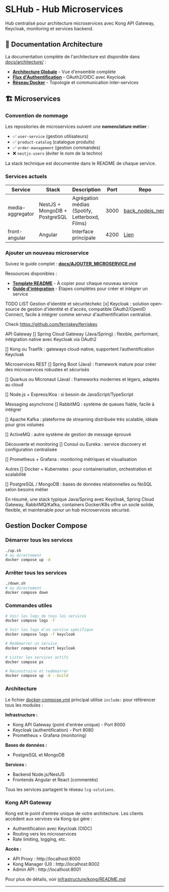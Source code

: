 # SLHub - Hub Microservices

Hub centralisé pour architecture microservices avec Kong API Gateway, Keycloak, monitoring et services backend.

## 📖 Documentation Architecture

La documentation complète de l'architecture est disponible dans [docs/architecture/](docs/architecture/) :

- **[Architecture Globale](docs/architecture/01-architecture-globale.md)** - Vue d'ensemble complète
- **[Flux d'Authentification](docs/architecture/02-flux-authentification.md)** - OAuth2/OIDC avec Keycloak
- **[Réseau Docker](docs/architecture/03-reseau-docker.md)** - Topologie et communication inter-services

## 🏗️ Microservices

### Convention de nommage

Les repositories de microservices suivent une **nomenclature métier** :
- ✅ `user-service` (gestion utilisateurs)
- ✅ `product-catalog` (catalogue produits)
- ✅ `order-management` (gestion commandes)
- ❌ `nestjs-users` (éviter le nom de la techno)

La stack technique est documentée dans le README de chaque service.

### Services actuels

| Service | Stack | Description | Port | Repo |
|---------|-------|-------------|------|------|
| media-aggregator | NestJS + MongoDB + PostgreSQL | Agrégation médias (Spotify, Letterboxd, Films) | 3000 | [back_nodejs_nest](../back_nodejs_nest) |
| front-angular | Angular | Interface principale | 4200 | [Lien](#) |

### Ajouter un nouveau microservice

Suivez le guide complet : **[docs/AJOUTER_MICROSERVICE.md](docs/AJOUTER_MICROSERVICE.md)**

Ressources disponibles :
- **[Template README](docs/templates/MICROSERVICE_README_TEMPLATE.md)** - À copier pour chaque nouveau service
- **[Guide d'intégration](docs/AJOUTER_MICROSERVICE.md)** - Étapes complètes pour créer et intégrer un service


TODO LIST
Gestion d'identité et sécuritéchekc
[x] Keycloak : solution open-source de gestion d'identité et d'accès, compatible OAuth2/OpenID Connect, facile à intégrer comme serveur d'authentification centralisé.

Check https://github.com/ferriskey/ferriskey

API Gateway
[] Spring Cloud Gateway (Java/Spring) : flexible, performant, intégration native avec Keycloak via OAuth2

[] Kong ou Traefik : gateways cloud-native, supportent l’authentification Keycloak

Microservices REST
[] Spring Boot (Java) : framework mature pour créer des microservices robustes et sécurisés

[] Quarkus ou Micronaut (Java) : frameworks modernes et légers, adaptés au cloud

[] Node.js + Express/Koa : si besoin de JavaScript/TypeScript

Messaging asynchrone
[] RabbitMQ : système de queues fiable, facile à intégrer

[] Apache Kafka : plateforme de streaming distribuée très scalable, idéale pour gros volumes

[] ActiveMQ : autre système de gestion de message éprouvé

Découverte et monitoring
[] Consul ou Eureka : service discovery et configuration centralisée

[] Prometheus + Grafana : monitoring métriques et visualisation

Autres
[] Docker + Kubernetes : pour containerisation, orchestration et scalabilité

[] PostgreSQL / MongoDB : bases de données relationnelles ou NoSQL selon besoins métier

En résumé, une stack typique Java/Spring avec Keycloak, Spring Cloud Gateway, RabbitMQ/Kafka, containers Docker/K8s offre un socle solide, flexible, et maintenable pour un hub microservices sécurisé.

## Gestion Docker Compose

### Démarrer tous les services
```bash
./up.sh
# ou directement
docker compose up -d
```

### Arrêter tous les services
```bash
./down.sh
# ou directement
docker compose down
```

### Commandes utiles
```bash
# Voir les logs de tous les services
docker compose logs -f

# Voir les logs d'un service spécifique
docker compose logs -f keycloak

# Redémarrer un service
docker compose restart keycloak

# Lister les services actifs
docker compose ps

# Reconstruire et redémarrer
docker compose up -d --build
```

### Architecture
Le fichier [docker-compose.yml](docker-compose.yml) principal utilise `include:` pour référencer tous les modules :

**Infrastructure :**
- Kong API Gateway (point d'entrée unique) - Port 8000
- Keycloak (authentification) - Port 8080
- Prometheus + Grafana (monitoring)

**Bases de données :**
- PostgreSQL et MongoDB

**Services :**
- Backend Node.js/NestJS
- Frontends Angular et React (commentés)

Tous les services partagent le réseau `lcg-solutions`.

### Kong API Gateway
Kong est le point d'entrée unique de votre architecture. Les clients accèdent aux services via Kong qui gère :
- Authentification avec Keycloak (OIDC)
- Routing vers les microservices
- Rate limiting, logging, etc.

**Accès :**
- API Proxy : http://localhost:8000
- Kong Manager (UI) : http://localhost:8002
- Admin API : http://localhost:8001

Pour plus de détails, voir [infrastructure/kong/README.md](infrastructure/kong/README.md)

---